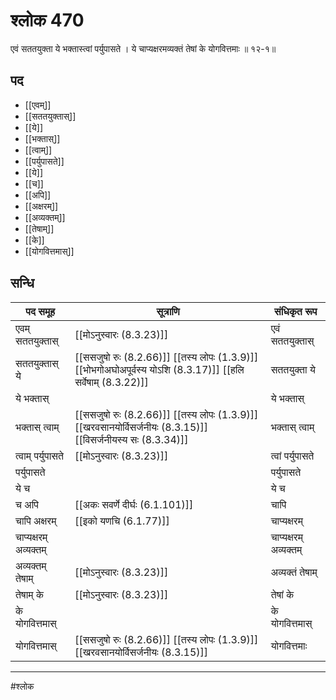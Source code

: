 # श्लोक 470

एवं सततयुक्ता ये भक्तास्त्वां पर्युपासते ।
ये चाप्यक्षरमव्यक्तं तेषां के योगवित्तमाः ॥ १२-१॥


## पद 

- [[एवम्]]
- [[सततयुक्तास्]]
- [[ये]]
- [[भक्तास्]]
- [[त्वाम्]]
- [[पर्युपासते]]
- [[ये]]
- [[च]]
- [[अपि]]
- [[अक्षरम्]]
- [[अव्यक्तम्]]
- [[तेषाम्]]
- [[के]]
- [[योगवित्तमास्]]

## सन्धि

| पद समूह | सूत्राणि | संधिकृत रूप |
| ----- | ----- | ----- |
| एवम् सततयुक्तास् |  [[मोऽनुस्वारः (8.3.23)]] | एवं सततयुक्तास् |
| सततयुक्तास् ये |  [[ससजुषो रुः (8.2.66)]] [[तस्य लोपः (1.3.9)]] [[भोभगोअघोअपूर्वस्य योऽशि (8.3.17)]] [[हलि सर्वेषाम् (8.3.22)]] | सततयुक्ता ये |
| ये भक्तास् |  | ये भक्तास् |
| भक्तास् त्वाम् |  [[ससजुषो रुः (8.2.66)]] [[तस्य लोपः (1.3.9)]] [[खरवसानयोर्विसर्जनीयः (8.3.15)]] [[विसर्जनीयस्य सः (8.3.34)]] | भक्तास् त्वाम् |
| त्वाम् पर्युपासते |  [[मोऽनुस्वारः (8.3.23)]] | त्वां पर्युपासते |
| पर्युपासते |  | पर्युपासते |
| ये च |  | ये च |
| च अपि |  [[अकः सवर्णे दीर्घः (6.1.101)]] | चापि |
| चापि अक्षरम् |  [[इको यणचि (6.1.77)]] | चाप्यक्षरम् |
| चाप्यक्षरम् अव्यक्तम् |  | चाप्यक्षरम् अव्यक्तम् |
| अव्यक्तम् तेषाम् |  [[मोऽनुस्वारः (8.3.23)]] | अव्यक्तं तेषाम् |
| तेषाम् के |  [[मोऽनुस्वारः (8.3.23)]] | तेषां के |
| के योगवित्तमास् |  | के योगवित्तमास् |
| योगवित्तमास् |  [[ससजुषो रुः (8.2.66)]] [[तस्य लोपः (1.3.9)]] [[खरवसानयोर्विसर्जनीयः (8.3.15)]] | योगवित्तमाः |


---

#श्लोक